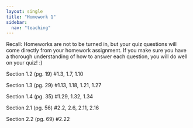 ```yaml
---
layout: single
title: "Homework 1"
sidebar:
  nav: "teaching"
---
```


Recall: Homeworks are not to be turned in, but your quiz questions will come directly from your homework assignment. If you make sure you have a thorough understanding of how to answer each question, you will do well on your quiz! :)

Section 1.2 (pg. 19) #1.3, 1.7, 1.10

Section 1.3 (pg. 29) #1.13, 1.18, 1.21, 1.27

Section 1.4 (pg. 35) #1.29, 1.32, 1.34

Section 2.1 (pg. 56) #2.2, 2.6, 2.11, 2.16

Section 2.2 (pg. 69) #2.22
